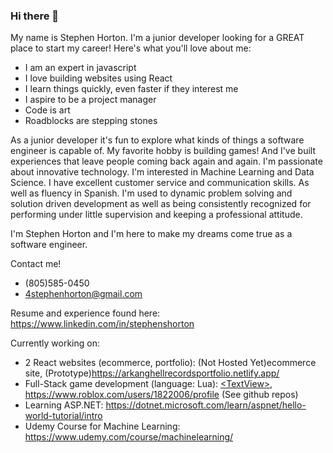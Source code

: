 ### Hi there 👋

<!--
**StephenSHorton/StephenSHorton** is a ✨ _special_ ✨ repository because its `README.md` (this file) appears on your GitHub profile.

Here are some ideas to get you started:

- 🔭 I’m currently working on ...
- 🌱 I’m currently learning ...
- 👯 I’m looking to collaborate on ...
- 🤔 I’m looking for help with ...
- 💬 Ask me about ...
- 📫 How to reach me: ...
- 😄 Pronouns: ...
- ⚡ Fun fact: ...
-->

My name is Stephen Horton. I'm a junior developer looking for a GREAT place to start my career! Here's what you'll love about me:

- I am an expert in javascript
- I love building websites using React
- I learn things quickly, even faster if they interest me
- I aspire to be a project manager
- Code is art
- Roadblocks are stepping stones

As a junior developer it's fun to explore what kinds of things a software engineer is capable of. My favorite hobby is building games! And I've built experiences that leave people coming back again and again. I'm passionate about innovative technology. I'm interested in Machine Learning and Data Science. I have excellent customer service and communication skills. As well as fluency in Spanish. I'm used to dynamic problem solving and solution driven development as well as being consistently recognized for performing under little supervision and keeping a professional attitude.

I'm Stephen Horton and I'm here to make my dreams come true as a software engineer.

Contact me!
- (805)585-0450
- 4stephenhorton@gmail.com

Resume and experience found here:
https://www.linkedin.com/in/stephenshorton

Currently working on:
- 2 React websites (ecommerce, portfolio): (Not Hosted Yet)ecommerce site, (Prototype)https://arkanghellrecordsportfolio.netlify.app/
- Full-Stack game development (language: Lua): [&lt;TextView&gt;](https://www.roblox.com/create), https://www.roblox.com/users/1822006/profile (See github repos)
- Learning ASP.NET: https://dotnet.microsoft.com/learn/aspnet/hello-world-tutorial/intro
- Udemy Course for Machine Learning: https://www.udemy.com/course/machinelearning/

